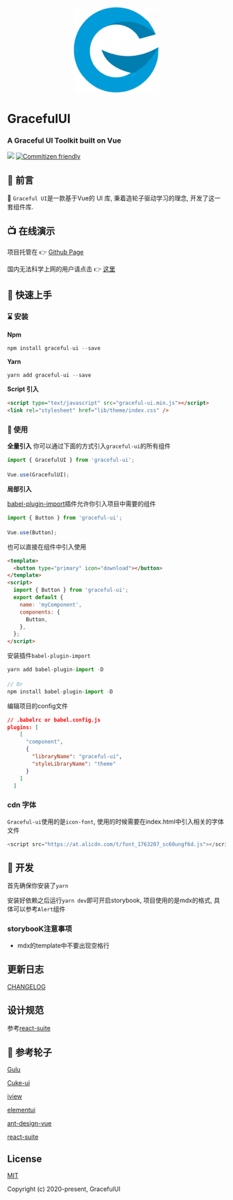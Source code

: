<p align="center">
  <a href="#">
    <img width="200" src="https://github.com/chenxiaoyao6228/graceful-ui/blob/master/assets/logo.png?raw=true" alt="logo.png" type="image/png">
  </a>
</p>

<h1>GracefulUI</h1>
<h3>A Graceful UI Toolkit built on Vue</h3>

[![](https://circleci.com/gh/chenxiaoyao6228/graceful-ui.svg?style=shield)]() [![Commitizen friendly](https://img.shields.io/badge/commitizen-friendly-brightgreen.svg)](http://commitizen.github.io/cz-cli/)

## 🎸 前言

💃 `Graceful UI`是一款基于Vue的 UI 库, 秉着造轮子驱动学习的理念, 开发了这一套组件库.

## 📺 在线演示

项目托管在 👉 [Github Page](https://chenxiaoyao6228.github.io/graceful-ui)

国内无法科学上网的用户请点击 👉 [这里](https://chenxiaoyao6228.gitee.io/graceful-ui)

## 👋 快速上手

### ⌛ 安装

**Npm**

```js
npm install graceful-ui --save
```

**Yarn**

```js
yarn add graceful-ui --save
```

**Script 引入**

```html
<script type="text/javascript" src="graceful-ui.min.js"></script>
<link rel="stylesheet" href="lib/theme/index.css" />
```

### 📖 使用

**全量引入**
你可以通过下面的方式引入`graceful-ui`的所有组件

```js
import { GracefulUI } from 'graceful-ui';

Vue.use(GracefulUI);
```

**局部引入**

[babel-plugin-import](https://www.npmjs.com/package/babel-plugin-component)插件允许你引入项目中需要的组件

```js
import { Button } from 'graceful-ui';

Vue.use(Button);
```

也可以直接在组件中引入使用

```html
<template>
  <button type="primary" icon="download"></button>
</template>
<script>
  import { Button } from 'graceful-ui';
  export default {
    name: 'myComponent',
    components: {
      Button,
    },
  };
</script>
```

安装插件`babel-plugin-import`

```js
yarn add babel-plugin-import -D

// Or
npm install babel-plugin-import -D
```

编辑项目的config文件

```json
// .babelrc or babel.config.js
plugins: [
    [
      "component",
      {
        "libraryName": "graceful-ui",
        "styleLibraryName": "theme"
      }
    ]
  ]
```

### cdn 字体

`Graceful-ui`使用的是`icon-font`,  使用的时候需要在index.html中引入相关的字体文件

```js
<script src="https://at.alicdn.com/t/font_1763207_sc60ungf6d.js"></script>
```

## 🚧 开发

首先确保你安装了`yarn`

安装好依赖之后运行`yarn dev`即可开启storybook, 项目使用的是mdx的格式, 具体可以参考`Alert`组件

### storybooK注意事项

- mdx的template中不要出现空格行

## 更新日志

[CHANGELOG](https://github.com/chenxiaoyao6228/graceful-ui/blob/master/CHANGELOG.md)

## 设计规范

参考[react-suite](https://rsuitejs.com/design/default/)

## 🔖 参考轮子

[Gulu](https://yuyuye958.github.io/GuLu-UI/)

[Cuke-ui](https://github.com/cuke-ui/cuke-ui)

[iview](https://www.iviewui.com/docs/introduce)

[elementui](https://element.eleme.cn/#/zh-CN/component)

[ant-design-vue](https://www.antdv.com/docs/vue/introduce-cn/)

[react-suite](https://rsuitejs.com/components)

## License

[MIT](http://opensource.org/licenses/MIT)

Copyright (c) 2020-present, GracefulUI

